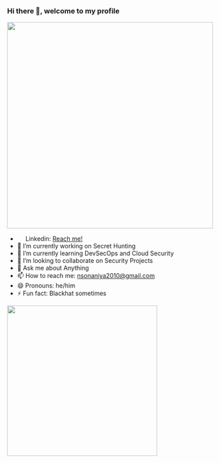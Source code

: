 ### Hi there 👋, welcome to my profile
<img src="https://github-readme-stats.vercel.app/api?username=nsonaniya2010&show_icons=true&theme=tokyonight" width="480">

- <img src="https://i.imgur.com/A9IgaiM.png" width=15px> Linkedin: <a href="https://www.linkedin.com/in/neerajsonaniya/">Reach me!</a>
- 🔭 I’m currently working on Secret Hunting
- 🌱 I’m currently learning DevSecOps and Cloud Security
- 👯 I’m looking to collaborate on Security Projects
- 💬 Ask me about Anything
- 📫 How to reach me: nsonaniya2010@gmail.com
- 😄 Pronouns: he/him
- ⚡ Fun fact: Blackhat sometimes


<img src="https://github-readme-stats.vercel.app/api/top-langs/?username=nsonaniya2010" width="350">
